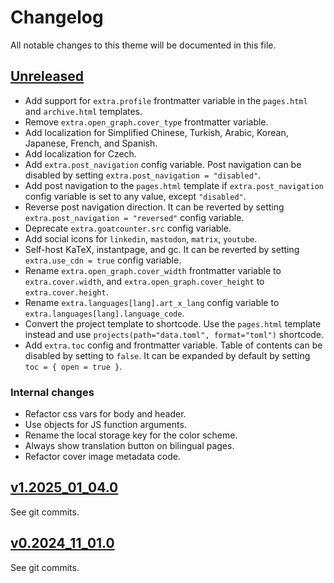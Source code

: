 # Changelog

All notable changes to this theme will be documented in this file.

## [Unreleased](https://codeberg.org/salif/linkita/compare/v1.2025_01_04.0..linkita)

- Add support for `extra.profile` frontmatter variable in the `pages.html` and `archive.html` templates.
- Remove `extra.open_graph.cover_type` frontmatter variable.
- Add localization for Simplified Chinese, Turkish, Arabic, Korean, Japanese, French, and Spanish.
- Add localization for Czech.
- Add `extra.post_navigation` config variable. Post navigation can be disabled by setting `extra.post_navigation = "disabled"`.
- Add post navigation to the `pages.html` template if `extra.post_navigation` config variable is set to any value, except `"disabled"`.
- Reverse post navigation direction. It can be reverted by setting `extra.post_navigation = "reversed"` config variable.
- Deprecate `extra.goatcounter.src` config variable.
- Add social icons for `linkedin`, `mastodon`, `matrix`, `youtube`.
- Self-host KaTeX, instantpage, and gc. It can be reverted by setting `extra.use_cdn = true` config variable.
- Rename `extra.open_graph.cover_width` frontmatter variable to `extra.cover.width`, and `extra.open_graph.cover_height` to `extra.cover.height`.
- Rename `extra.languages[lang].art_x_lang` config variable to `extra.languages[lang].language_code`.
- Convert the project template to shortcode. Use the `pages.html` template instead and use `projects(path="data.toml", format="toml")` shortcode.
- Add `extra.toc` config and frontmatter variable. Table of contents can be disabled by setting to `false`. It can be expanded by default by setting `toc = { open = true }`.

### Internal changes

- Refactor css vars for body and header.
- Use objects for JS function arguments.
- Rename the local storage key for the color scheme.
- Always show translation button on bilingual pages.
- Refactor cover image metadata code.

## [v1.2025_01_04.0](https://codeberg.org/salif/linkita/compare/v0.2024_11_01.0..v1.2025_01_04.0)

See git commits.

## [v0.2024_11_01.0](https://codeberg.org/salif/linkita/compare/e8746d1a74..v0.2024_11_01.0)

See git commits.
